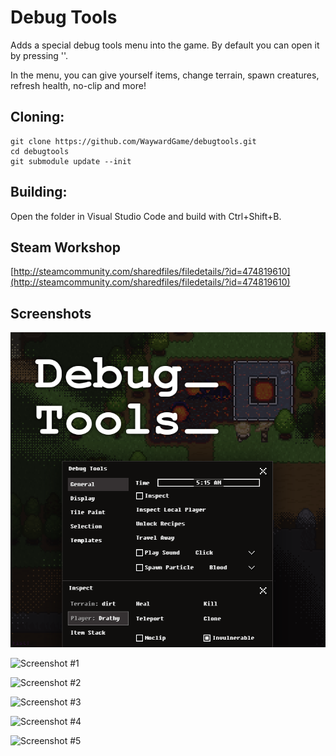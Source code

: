 # Debug Tools
Adds a special debug tools menu into the game. By default you can open it by pressing '\'.

In the menu, you can give yourself items, change terrain, spawn creatures, refresh health, no-clip and more!

## Cloning:
```
git clone https://github.com/WaywardGame/debugtools.git
cd debugtools
git submodule update --init
```

## Building:
Open the folder in Visual Studio Code and build with Ctrl+Shift+B.

## Steam Workshop
[http://steamcommunity.com/sharedfiles/filedetails/?id=474819610](http://steamcommunity.com/sharedfiles/filedetails/?id=474819610)

## Screenshots
![Debug Tools](https://raw.githubusercontent.com/WaywardGame/debugtools/master/mod.png "Debug Tools")

![Screenshot #1](https://steamuserimages-a.akamaihd.net/ugc/951837284911276512/8BEF463069DAC4715DD135BF884AF69AE5E5E94E/ "Screenshot #1")

![Screenshot #2](https://steamuserimages-a.akamaihd.net/ugc/951837284911276530/757CC5717567AC57DEEB0BE7EA48B9C53468F2EF/ "Screenshot #2")

![Screenshot #3](https://steamuserimages-a.akamaihd.net/ugc/951837284911276542/98BFAB237291ADC82F67D86E60FB619B6EC2D7C4/ "Screenshot #3")

![Screenshot #4](https://steamuserimages-a.akamaihd.net/ugc/951837284911276553/38FF94B245EA9EAF21129A5F8D209CBA6A91E28B/ "Screenshot #4")

![Screenshot #5](https://steamuserimages-a.akamaihd.net/ugc/951837284911276569/15DF20358065FBB6F67FC6971835ECC0190072D1/ "Screenshot #5")